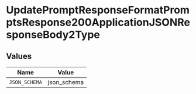 # UpdatePromptResponseFormatPromptsResponse200ApplicationJSONResponseBody2Type


## Values

| Name          | Value         |
| ------------- | ------------- |
| `JSON_SCHEMA` | json_schema   |